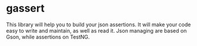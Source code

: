# gassert
This library will help you to build your json assertions. It will make your code easy to write and maintain, as well as read it.
Json managing are based on Gson, while assertions on TestNG.